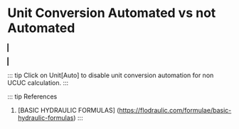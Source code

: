 <script setup>
  import CalcEmbeder from '../components/calc-embeder.vue'

  const calcData0 = {
    title: 'Basic Hydraulic Motor/Pump Calculations (UCUC)',
    calcUrl: 'c-20221014.040003275-e3d-0794e3-542bf0'
  }

  const calcData1 = {
    title: 'Basic Hydraulic Motor/Pump Calculations (no UCUC)',
    calcUrl: 'c-20221014.040221037-e3d-0944d7-5789b5'
  }

</script>

# Unit Conversion Automated vs not Automated

<CalcEmbeder :calcData="calcData0"
  width="100%" :iframeHeight="700" style="border:1px solid black;">
</CalcEmbeder>

<CalcEmbeder :calcData="calcData1"
  width="100%" :iframeHeight="700" style="border:1px solid black;">
</CalcEmbeder>

::: tip
Click on Unit[Auto] to disable unit conversion automation for non UCUC calculation.
:::

::: tip References
1. [BASIC HYDRAULIC FORMULAS] (https://flodraulic.com/formulae/basic-hydraulic-formulas)
:::